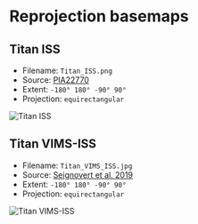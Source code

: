 Reprojection basemaps
=====================

## Titan ISS

* Filename: `Titan_ISS.png`
* Source: [PIA22770](https://photojournal.jpl.nasa.gov/catalog/PIA22770)
* Extent: `-180° 180° -90° 90°`
* Projection: `equirectangular`

![Titan ISS](Titan_ISS.png)


## Titan VIMS-ISS

* Filename: `Titan_VIMS_ISS.jpg`
* Source: [Seignovert et al. 2019](https://doi.org/10.22002/D1.1173)
* Extent: `-180° 180° -90° 90°`
* Projection: `equirectangular`

![Titan VIMS-ISS](Titan_VIMS_ISS.jpg)
